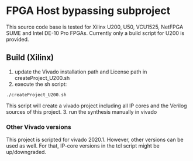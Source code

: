# FPGA Host bypassing subproject

This source code base is tested for Xilinx U200, U50, VCU1525, NetFPGA SUME and Intel DE-10 Pro FPGAs. Currently only a build script for U200 is provided.
 
## Build (Xilinx)

1. update the Vivado installation path and License path in createProject_U200.sh
2. execute the sh script:

```
./createProject_U200.sh
```
This script will create a vivado project including all IP cores and the Verilog sources of this project.
3. run the synthesis manually in vivado

### Other Vivado versions
This project is scripted for vivado 2020.1. However, other versions can be used as well. For that, IP-core versions in the tcl script might be up/downgraded.

